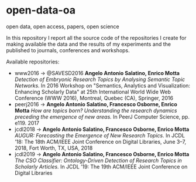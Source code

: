 # open-data-oa
open data, open access, papers, open science

In this repository I report all the source code of the repositories I create for making available the data and the results of my experiments and the published to journals, conferences and workshops.


Available repositories:
* www2016 -> @SAVESD2016 **Angelo Antonio Salatino, Enrico Motta** *Detection of Embryonic Research Topics by Analysing Semantic Topic Networks.* In 2016 Workshop on "Semantics, Analytics and Visualization: Enhancing Scholarly Data" at 25th International World Wide Web Conference (WWW 2016), Montreal, Quebec (CA), Springer, 2016
* peerj2016 ->  **Angelo Antonio Salatino, Francesco Osborne, Enrico Motta** *How are topics born? Understanding the research dynamics preceding the emergence of new areas.* In PeerJ Computer Science, pp. e119. 2017
* jcdl2018 -> **Angelo Antonio Salatino, Francesco Osborne, Enrico Motta** *AUGUR: Forecasting the Emergence of New Research Topics.* In JCDL ’18: The 18th ACM/IEEE Joint Conference on Digital Libraries, June 3–7, 2018, Fort Worth, TX, USA, 2018 
* jcdl2019 -> **Angelo Antonio Salatino, Francesco Osborne, Enrico Motta** *The CSO Classifier: Ontology-Driven Detection of Research Topics in Scholarly Articles.* In JCDL ’19: The 19th ACM/IEEE Joint Conference on Digital Libraries
